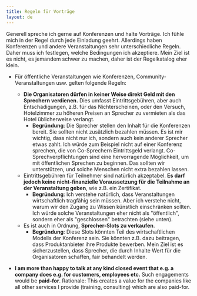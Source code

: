 ```yaml
---
title: Regeln für Vorträge
layout: de
---
```


Generell spreche ich gerne auf Konferenzen und halte Vorträge. Ich
fühle mich in der Regel durch jede Einladung geehrt. Allerdings haben
Konferenzen und andere Veranstaltungen sehr unterschiedliche
Regeln. Daher muss ich festlegen, welche Bedingungen ich
akzeptiere. Mein Ziel ist es nicht, es jemandem schwer zu
machen, daher ist der Regelkatalog eher klein.

- Für öffentliche Veranstaltungen wie Konferenzen,
  Community-Veranstaltungen usw. gelten folgende Regeln:
  - **Die Organisatoren dürfen in keiner Weise direkt Geld mit den
    Sprechern verdienen.** Dies umfasst Eintrittsgebühren, aber auch
    Entschädigungen, z.B. für das Nichterscheinen, oder den Versuch,
    Hotelzimmer zu höheren Preisen an Sprecher zu vermieten als das
    Hotel üblicherweise verlangt.
	- **Begründung**: Die Sprecher stellen den
      Inhalt für die Konferenzen bereit. Sie sollten nicht zusätzlich
    bezahlen müssen. Es ist mir wichtig, dass nicht nur ich, sondern
    auch kein anderer Sprecher etwas zahlt. Ich würde zum Beispiel
    nicht auf einer Konferenz sprechen, die von Co-Sprechern
    Eintrittsgeld verlangt. Co-Sprechverpflichtungen sind eine
    hervorragende Möglichkeit, um mit öffentlichen Sprechen zu
    beginnen. Das sollten wir unterstützen, und solche Menschen nicht
    extra bezahlen lassen.
  - Eintrittsgebühren für Teilnehmer sind natürlich akzeptabel. **Es
    darf jedoch keine nicht-finanzielle Voraussetzung für die
    Teilnahme an der Veranstaltung geben**, wie z.B. ein
    Zertifikat.
	- **Begründung**: Ich verstehe natürlich, dass
    Veranstaltungen wirtschaftlich tragfähig sein müssen. Aber ich
    verstehe nicht, warum wir den Zugang zu Wissen künstlich
    einschränken sollten. Ich würde solche Veranstaltungen eher nicht
    als "öffentlich", sondern eher als "geschlossen" betrachten (siehe
    unten).
  - Es ist auch in Ordnung, **Sprecher-Slots zu
    verkaufen**.
	- **Begründung**: Diese Slots könnten Teil des
    wirtschaftlichen Modells der Konferenz sein. Sie könnten z.B. dazu
    beitragen, dass Produktanbieter ihre Produkte bewerben. Mein Ziel
    ist es sicherzustellen, dass Sprecher, die durch Inhalte Wert für
    die Organisatoren schaffen, fair behandelt werden.
	
- **I am more than happy to talk at any kind closed event that e.g. a
  company does e.g. for customers, employees etc.** Such engagements
  would be **paid-for**. Rationale: This creates a value for the companies
  like all other services I provide (training, consulting) which are
  also paid-for.
  
